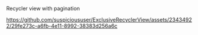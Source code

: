 Recycler view with pagination

https://github.com/suspicioususer/ExclusiveRecyclerView/assets/23434922/29fe273c-a6fb-4e11-8992-38383d256a6c


